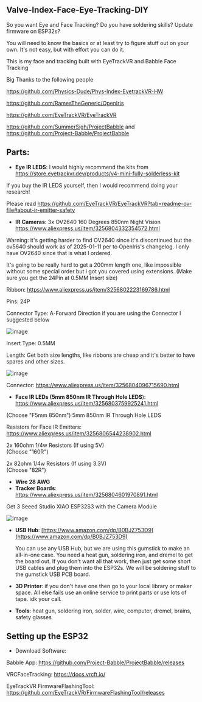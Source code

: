 ## Valve-Index-Face-Eye-Tracking-DIY

So you want Eye and Face Tracking? Do you have soldering skills? Update firmware on ESP32s?

You will need to know the basics or at least try to figure stuff out on your own. It's not easy, but with effort you can do it.

This is my face and tracking built with EyeTrackVR and Babble Face Tracking

Big Thanks to the following people

https://github.com/Physics-Dude/Phys-Index-EyetrackVR-HW

https://github.com/RamesTheGeneric/OpenIris

https://github.com/EyeTrackVR/EyeTrackVR

https://github.com/SummerSigh/ProjectBabble and https://github.com/Project-Babble/ProjectBabble

## **Parts:**

*   **Eye IR LEDS**: I would highly recommend the kits from https://store.eyetrackvr.dev/products/v4-mini-fully-solderless-kit

If you buy the IR LEDS yourself, then I would recommend doing your research!

Please read https://github.com/EyeTrackVR/EyeTrackVR?tab=readme-ov-file#about-ir-emitter-safety

*   **IR Cameras**: 3x OV2640 160 Degrees 850nm Night Vision https://www.aliexpress.us/item/3256804332354572.html

Warning: it's getting harder to find OV2640 since it's discontinued but the ov5640 should work as of 2025-01-11 per to OpenIris's changelog. I only have OV2640 since that is what I ordered. 

It's going to be really hard to get a 200mm length one, like impossible without some special order but i got you covered using extensions. (Make sure you get the 24Pin at 0.5MM Insert size)

Ribbon: https://www.aliexpress.us/item/3256802223169786.html

Pins: 24P

Connector Type: A-Forward Direction if you are using the Connector I suggested below

![image](https://github.com/user-attachments/assets/59980211-8a0f-42b4-a15f-da6dbc2a162d)

Insert Type: 0.5MM

Length: Get both size lengths, like ribbons are cheap and it's better to have spares and other sizes.

![image](https://github.com/user-attachments/assets/486b60d0-4bf4-49a2-8df6-1d927cf5fe3f)

Connector: https://www.aliexpress.us/item/3256804096715690.html

*   **Face IR LEDs (5mm 850nm IR Through Hole LEDS**): https://www.aliexpress.us/item/3256803759925241.html

(Choose "F5mm 850nm") 5mm 850nm IR Through Hole LEDS

Resistors for Face IR Emitters: https://www.aliexpress.us/item/3256806544238902.html

2x 160ohm 1/4w Resistors (If using 5V)  
(Choose "160R")

2x 82ohm 1/4w Resistors (If using 3.3V)  
(Choose "82R")

*   **Wire 28 AWG**
*   **Tracker Boards**: https://www.aliexpress.us/item/3256804601970891.html

Get 3 Seeed Studio XIAO ESP32S3 with the Camera Module

![image](https://github.com/user-attachments/assets/cc51ce85-b8ad-46c3-86c3-22354182edf3)

*   **USB Hub**: [https://www.amazon.com/dp/B0BJZ753D9](https://www.amazon.com/dp/B0BJZ753D9)
    
    You can use any USB Hub, but we are using this gumstick to make an all-in-one case. You need a heat gun, soldering iron, and dremel to get the board out. If you don't want all that work, then just get some short USB cables and plug them into the ESP32s. We will be soldering stuff to the gumstick USB PCB board. 
    
*   **3D Printer**: if you don't have one then go to your local library or maker space. All else fails use an online service to print parts or use lots of tape. idk your call. 

*   **Tools**: heat gun, soldering iron, solder, wire, computer, dremel, brains, safety glasses

## **Setting up the ESP32**

* Download Software: 
  
Babble App: https://github.com/Project-Babble/ProjectBabble/releases

VRCFaceTracking: https://docs.vrcft.io/

EyeTrackVR FirmwareFlashingTool: https://github.com/EyeTrackVR/FirmwareFlashingTool/releases


